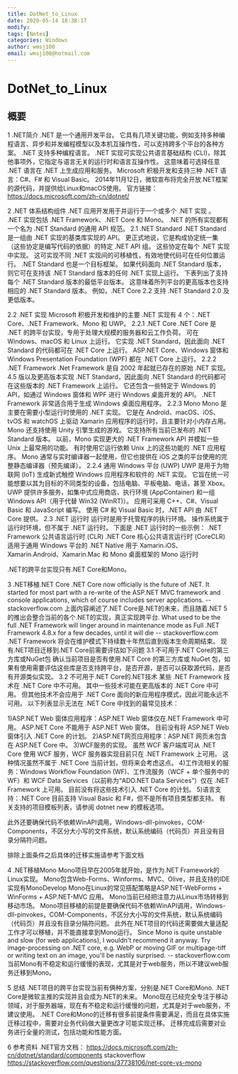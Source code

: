 ```yaml
---
title: DotNet_to_Linux
date: 2020-05-14 18:38:17
modify: 
tags: [Notes]
categories: Windows
author: wmsj100
email: wmsj100@hotmail.com
---
```


# DotNet_to_Linux

## 概要

1 .NET简介
.NET 是一个通用开发平台。 它具有几项关键功能，例如支持多种编程语言、异步和并发编程模型以及本机互操作性，可以支持跨多个平台的各种方案。
.NET 支持多种编程语言。 .NET 实现可实现公共语言基础结构 (CLI)，除其他事项外，它指定与语言无关的运行时和语言互操作性。 这意味着可选择任意 .NET 语言在 .NET 上生成应用和服务。
Microsoft 积极开发和支持三种 .NET 语言：C#、F# 和 Visual Basic。
2014年11月12日，微软宣布将完全开放.NET框架的源代码，并提供给Linux和macOS使用。
官方链接：https://docs.microsoft.com/zh-cn/dotnet/

2 .NET 体系结构组件
.NET 应用开发用于并运行于一个或多个 .NET 实现 。 .NET 实现包括 .NET Framework、.NET Core 和 Mono。 .NET 的所有实现都有一个名为 .NET Standard 的通用 API 规范。
2.1 .NET Standard
.NET Standard 是一组由 .NET 实现的基类库实现的 API。 更正式地说，它是构成协定统一集（这些协定是编写代码的依据）的特定 .NET API 组。 这些协定在每个 .NET 实现中实现。 这可实现不同 .NET 实现间的可移植性，有效地使代码可在任何位置运行。
.NET Standard 也是一个目标框架。 如果代码面向 .NET Standard 版本，则它可在支持该 .NET Standard 版本的任何 .NET 实现上运行。
下表列出了支持每个 .NET Standard 版本的最低平台版本。 这意味着所列平台的更高版本也支持相应的 .NET Standard 版本。 例如，.NET Core 2.2 支持 .NET Standard 2.0 及更低版本。

2.2 .NET 实现
Microsoft 积极开发和维护的主要 .NET 实现有 4 个：.NET Core、.NET Framework、Mono 和 UWP。
2.2.1 .NET Core
.NET Core 是 .NET 的跨平台实现，专用于处理大规模的服务器和云工作负荷。 可在 Windows、macOS 和 Linux 上运行。 它实现 .NET Standard，因此面向 .NET Standard 的代码都可在 .NET Core 上运行。 ASP.NET Core、Windows 窗体和 Windows Presentation Foundation (WPF) 都在 .NET Core 上运行。
2.2.2 .NET Framework
.Net Framework 是自 2002 年起就已存在的原始 .NET 实现。 4.5 版以及更高版本实现 .NET Standard，因此面向 .NET Standard 的代码都可在这些版本的 .NET Framework 上运行。 它还包含一些特定于 Windows 的 API，如通过 Windows 窗体和 WPF 进行 Windows 桌面开发的 API。 .NET Framework 非常适合用于生成 Windows 桌面应用程序。
2.2.3 Mono
Mono 是主要在需要小型运行时使用的 .NET 实现。 它是在 Android、macOS、iOS、tvOS 和 watchOS 上驱动 Xamarin 应用程序的运行时，且主要针对小内存占用。 Mono 还支持使用 Unity 引擎生成的游戏。
它支持所有当前已发布的 .NET Standard 版本。
以前，Mono 实现更大的 .NET Framework API 并模拟一些 Unix 上最常用的功能。 有时使用它运行依赖 Unix 上的这些功能的 .NET 应用程序。
Mono 通常与实时编译器一起使用，但它也提供在 iOS 之类的平台使用的完整静态编译器（预先编译）。
2.2.4 通用 Windows 平台 (UWP)
UWP 是用于为物联网 (IoT) 生成新式触控 Windows 应用程序和软件的 .NET 实现。 它旨在统一可能想要以其为目标的不同类型的设备，包括电脑、平板电脑、电话，甚至 Xbox。 UWP 提供许多服务，如集中式应用商店、执行环境 (AppContainer) 和一组 Windows API（用于代替 Win32 (WinRT)）。 应用可采用 C++、C#、Visual Basic 和 JavaScript 编写。 使用 C# 和 Visual Basic 时，.NET API 由 .NET Core 提供。
2.3 .NET 运行时
运行时是用于托管程序的执行环境。 操作系统属于运行时环境，但不属于 .NET 运行时。 下面是 .NET 运行时的一些示例：
.NET Framework 公共语言运行时 (CLR)
.NET Core 核心公共语言运行时 (CoreCLR)
适用于通用 Windows 平台的 .NET Native
用于 Xamarin.iOS、Xamarin.Android、Xamarin.Mac 和 Mono 桌面框架的 Mono 运行时

.NET的跨平台实现只有.NET Core和Mono。

3 .NET移植.NET Core
.NET Core now officially is the future of .NET. It started for most part with a re-write of the ASP.NET MVC framework and console applications, which of course includes server applications.
-- stackoverflow.com
上面内容阐述了.NET Core是.NET的未来，而且随着.NET 5的推出会整合当前的各个.NET的实现，真正实现跨平台.
What used to be the full .NET Framework will linger around in maintenance mode as Full .NET Framework 4.8.x for a few decades, until it will die
-- stackoverflow.com
.NET Framework 将会在维护模式下持续数十年然后直到版本生命周期结束。
现有.NET项目迁移到.NET Core前需要评估如下问题
3.1 不可用于.NET Core的第三方库或NuGet包
确认当前项目是否有使用.NET Core 的第三方库或 NuGet 包，如果有使用需要评估这些库是否支持跨平台，是否开源，是否可以获取源代码，是否有开源类似实现。
3.2 不可用于.NET Core的.NET技术
某些 .NET Framework 技术在 .NET Core 中不可用。 其中一些技术可能在更高版本的 .NET Core 中可用。 但其他技术不会应用于 .NET Core 面向的新应用程序模式，因此可能永远不可用。 以下列表显示无法在 .NET Core 中找到的最常见技术：


1)ASP.NET Web 窗体应用程序：ASP.NET Web 窗体仅在.NET Framework 中可用。 ASP.NET Core 不能用于 ASP.NET Web 窗体。 目前没有将 ASP.NET Web 窗体引入 .NET Core 的计划。
2)ASP.NET网页应用程序：ASP.NET 网页未包含在 ASP.NET Core 中。
3)WCF服务的实现。 虽然 WCF 客户端库可从 .NET Core 使用 WCF 服务，WCF 服务器实现目前只在 .NET Framework 上可用。 这种情况虽然不属于 .NET Core 当前计划，但将来会考虑这点。
4)工作流相关的服务：Windows Workflow Foundation (WF)、工作流服务（WCF + 单个服务中的 WF）和 WCF Data Services（以前称为“ADO.NET Data Services”）仅在 .NET Framework 上可用。 目前没有将这些技术引入 .NET Core 的计划。
5)语言支持：.NET Core 目前支持 Visual Basic 和 F#，但不是所有项目类型都支持。 有关支持的项目模板列表，请参阅 dotnet new 的模板选项。

此外还要确保代码不依赖WinAPI调用，Windows-dll-pinvokes，COM-Components，不区分大小写的文件系统，默认系统编码（代码页）并且没有目录分隔符问题。

排除上面条件之后具体的迁移实施请参考下面文档

4
.NET移植Mono
Mono项目早在2005年就开始，是作为.NET Framework的Linux实现。
Mono包含Web-Forms、Winforms、MVC、Olive，并且支持的IDE实现有MonoDevelop
Mono在Linux的常见搭配策略是ASP.NET-WebForms + WinForms + ASP.NET-MVC 应用。
Mono当前已经把注意力从Linux市场转移到移动市场。
Mono项目移植的前提是要确保代码不依赖WinAPI调用，Windows-dll-pinvokes，COM-Components，不区分大小写的文件系统，默认系统编码（代码页）并且没有目录分隔符问题。
此外在.NET项目的代码还需要做大量适配工作才可以移植，并不能直接拿到Mono运行。
Since Mono is quite unstable and slow (for web applications), I wouldn't recommend it anyway. Try image-processing on .NET core, e.g. WebP or moving GIF or multipage-tiff or writing text on an image, you'll be nastily surprised.
-- stackoverflow.com
当前Mono有不稳定和运行缓慢的表现，尤其是对于web服务，所以不建议web服务迁移到Mono。

5 总结
.NET项目的跨平台实现当前有俩种方案，分别是.NET Core和Mono.
.NET Core是微软主推的实现并且会成为.NET的未来。
Mono现在已经完全专注于移动领域，对于服务器端，现在有不稳定和运行缓慢的问题，尤其是对于web服务，不建议使用。
.NET Core和Mono的迁移有很多前提条件需要满足，而且在具体实施迁移过程中，需要对业务代码做大量更改才可能实现迁移。
迁移完成后需要对业务进行全量的测试，包括功能和性能方面。

6 参考资料
.NET官方文档：
https://docs.microsoft.com/zh-cn/dotnet/standard/components
stackoverflow
https://stackoverflow.com/questions/37738106/net-core-vs-mono
